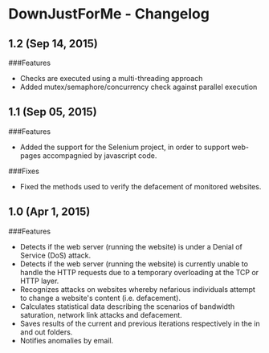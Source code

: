 # DownJustForMe - Changelog


## 1.2 (Sep 14, 2015)

###Features

  - Checks are executed using a multi-threading approach
  - Added mutex/semaphore/concurrency check against parallel execution


## 1.1 (Sep 05, 2015)

###Features

  - Added the support for the Selenium project, in order to support web-pages
    accompagnied by javascript code.

###Fixes

  - Fixed the methods used to verify the defacement of monitored websites.


## 1.0 (Apr 1, 2015)

###Features

  - Detects if the web server (running the website) is under a Denial of Service
    (DoS) attack.
  - Detects if the web server (running the website) is currently unable to handle
    the HTTP requests due to a temporary overloading at the TCP or HTTP layer. 
  - Recognizes attacks on websites whereby nefarious individuals attempt to change a 
    website's content (i.e. defacement).
  - Calculates statistical data describing the scenarios of bandwidth saturation,
    network link attacks and defacement.
  - Saves results of the current and previous iterations respectively in the in and
    out folders.
  - Notifies anomalies by email. 

